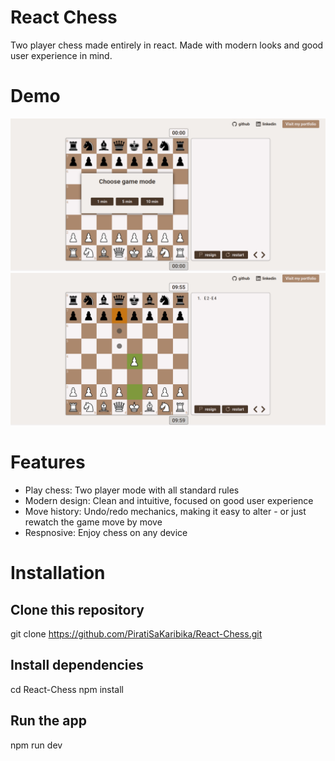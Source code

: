 # React Chess

Two player chess made entirely in react. Made with modern looks and good user experience in mind.


# Demo
![Menu image](.github/menu.png)
![Game image](.github/game.png)


# Features

- Play chess: Two player mode with all standard rules
- Modern design: Clean and intuitive, focused on good user experience
- Move history: Undo/redo mechanics, making it easy to alter - or just rewatch the game move by move
- Respnosive: Enjoy chess on any device


# Installation

<!-- start:code block -->
## Clone this repository
git clone https://github.com/PiratiSaKaribika/React-Chess.git

## Install dependencies
cd React-Chess
npm install

## Run the app
npm run dev
<!-- end:code block -->
